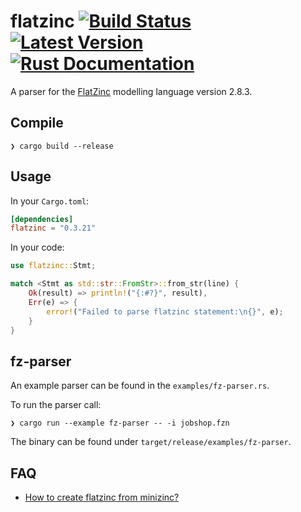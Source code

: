 # flatzinc [![Build Status](https://github.com/potassco/flatzinc/workflows/CI%20test/badge.svg)](https://github.com/potassco/flatzinc) [![Latest Version](https://img.shields.io/crates/v/flatzinc.svg)](https://crates.io/crates/flatzinc) [![Rust Documentation](https://img.shields.io/badge/api-rustdoc-blue.svg)](https://docs.rs/flatzinc)

A parser for the [FlatZinc](https://www.minizinc.org/doc-2.8.3/en/fzn-spec.html#specification-of-flatzinc) modelling language version 2.8.3.

## Compile

```text
❯ cargo build --release
```

## Usage

In your `Cargo.toml`:

```toml
[dependencies]
flatzinc = "0.3.21"
```

In your code:

```rust
use flatzinc::Stmt;

match <Stmt as std::str::FromStr>::from_str(line) {
    Ok(result) => println!("{:#?}", result),
    Err(e) => {
        error!("Failed to parse flatzinc statement:\n{}", e);
    }
}
```

## fz-parser

An example parser can be found in the `examples/fz-parser.rs`.

To run the parser call:

```text
❯ cargo run --example fz-parser -- -i jobshop.fzn
```

The binary can be found under `target/release/examples/fz-parser`.

## FAQ

- [How to create flatzinc from minizinc?](https://github.com/MiniZinc/libminizinc/issues/342)
